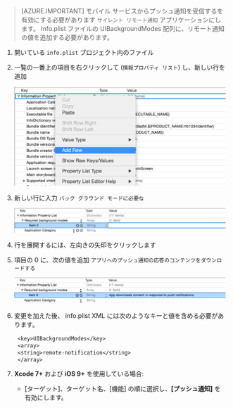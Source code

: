 > [AZURE.IMPORTANT] モバイル サービスからプッシュ通知を受信するを有効にする必要があります `サイレント リモート通知` アプリケーションにします。 Info.plist ファイルの UIBackgroundModes 配列に、リモート通知の値を追加する必要があります。

1. 開いている `info.plist` プロジェクト内のファイル
2. 一覧の一番上の項目を右クリックして (`情報プロパティ リスト`) し、新しい行を追加

    ![](./media/mobile-engagement-ios-silent-push/xcode-plist-add-silent-push1.png)

3. 新しい行に入力 `バック グラウンド モードに必要な`

    ![](./media/mobile-engagement-ios-silent-push/xcode-plist-add-silent-push2.png)

4. 行を展開するには、左向きの矢印をクリックします
5. 項目の 0 に、次の値を追加 `アプリへのプッシュ通知の応答のコンテンツをダウンロードする`

    ![](./media/mobile-engagement-ios-silent-push/xcode-plist-add-silent-push3.png)

6. 変更を加えた後、 info.plist XML には次のようなキーと値を含める必要があります。

        <key>UIBackgroundModes</key>
        <array>
        <string>remote-notification</string>
        </array>

7. **Xcode 7+** および **iOS 9+** を使用している場合:
    - [ターゲット]、ターゲット名、[機能] の順に選択し、**[プッシュ通知]** を有効にします。





